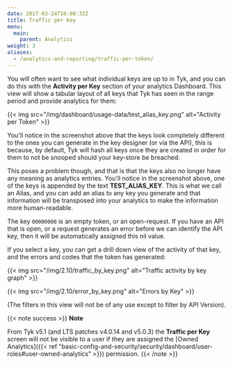 ```yaml
---
date: 2017-03-24T16:00:33Z
title: Traffic per Key
menu:
  main:
    parent: Analytics
weight: 3
aliases:
  - /analytics-and-reporting/traffic-per-token/
---
```


You will often want to see what individual keys are up to in Tyk, and you can do this with the **Activity per Key** section of your analytics Dashboard. This view will show a tabular layout of all keys that Tyk has seen in the range period and provide analytics for them:

{{< img src="/img/dashboard/usage-data/test_alias_key.png" alt="Activity per Token" >}}

You'll notice in the screenshot above that the keys look completely different to the ones you can generate in the key designer (or via the API), this is because, by default, Tyk will hash all keys once they are created in order for them to not be snooped should your key-store be breached.

This poses a problem though, and that is that the keys also no longer have any meaning as analytics entries. You'll notice in the screenshot above, one of the keys is appended by the text **TEST_ALIAS_KEY**. This is what we call an Alias, and you can add an alias to any key you generate and that information will be transposed into your analytics to make the information more human-readable.

The key `00000000` is an empty token, or an open-request. If you have an API that is open, or a request generates an error before we can identify the API key, then it will be automatically assigned this nil value.

If you select a key, you can get a drill down view of the activity of that key, and the errors and codes that the token has generated:

{{< img src="/img/2.10/traffic_by_key.png" alt="Traffic activity by key graph" >}}

{{< img src="/img/2.10/error_by_key.png" alt="Errors by Key" >}}

(The filters in this view will not be of any use except to filter by API Version).

{{< note success >}}
**Note**

From Tyk v5.1 (and LTS patches v4.0.14 and v5.0.3) the <b>Traffic per Key</b> screen will not be visible to a user if they are assigned the [Owned Analytics]({{< ref "basic-config-and-security/security/dashboard/user-roles#user-owned-analytics" >}}) permission.
{{< /note >}}
